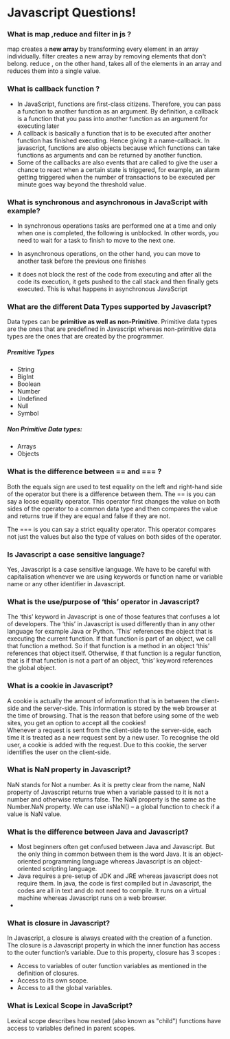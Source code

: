 #            Javascript Questions!
###  What is map ,reduce and filter in js ?
map creates a **new array** by transforming every element in an array individually. filter creates a new array by removing elements that don't belong. reduce , on the other hand, takes all of the elements in an array and reduces them into a single value.

###  What is callback function ?
- In JavaScript, functions are first-class citizens. Therefore, you can pass a function to another function as an argument. By definition, a callback is a function that you pass into another function as an argument for executing later
- A callback is basically a function that is to be executed after another function has finished executing. Hence giving it a name-callback. In javascript, functions are also objects because which functions can take functions as arguments and can be returned by another function.
- Some of the callbacks are also events that are called to give the user a chance to react when a certain state is triggered, for example, an alarm getting triggered when the number of transactions to be executed per minute goes way beyond the threshold value.

### What is synchronous and asynchronous in JavaScript with example?
- In synchronous operations tasks are performed one at a time and only when one is completed, the following is unblocked. In other words, you need to wait for a task to finish to move to the next one. 

- In asynchronous operations, on the other hand, you can move to another task before the previous one finishes
- it does not block the rest of the code from executing and after all the code its execution, it gets pushed to the call stack and then finally gets executed. This is what happens in asynchronous JavaScript

### What are the different Data Types supported by Javascript?
Data types can be **primitive as well as non-Primitive**. Primitive data types are the ones that are predefined in Javascript whereas non-primitive data types are the ones that are created by the programmer. 
##### Premitive Types
- String
- BigInt
- Boolean
- Number
- Undefined
- Null
- Symbol
##### Non Primitive Data types: 
- Arrays
- Objects 

###  What is the difference between ==  and  === ?
Both the equals sign are used to test equality on the left and right-hand side of the operator but there is a difference between them. The == is you can say a loose equality operator. This operator first changes the value on both sides of the operator to a common data type and then compares the value and returns true if they are equal and false if they are not. 

The === is you can say a strict equality operator. This operator compares not just the values but also the type of values on both sides of the operator. 

### Is Javascript a case sensitive language? 
Yes, Javascript is a case sensitive language. We have to be careful with capitalisation whenever we are using keywords or function name or variable name or any other identifier in Javascript.

### What is the use/purpose of ‘this’ operator in Javascript? 
The ‘this’ keyword in Javascript is one of those features that confuses a lot of developers. The ‘this’ in Javascript is used differently than in any other language for example Java or Python. ’This’ references the object that is executing the current function. If that function is part of an object, we call that function a method. So if that function is a method in an object ‘this’ references that object itself. Otherwise, if that function is a regular function, that is if that function is not a part of an object, ‘this’ keyword references the global object. 

### What is a cookie in Javascript? 
A cookie is actually the amount of information that is in between the client-side and the server-side. This information is stored by the web browser at the time of browsing. That is the reason that before using some of the web sites, you get an option to accept all the cookies!  
Whenever a request is sent from the client-side to the server-side, each time it is treated as a new request sent by a new user. To recognise the old user, a cookie is added with the request. Due to this cookie, the server identifies the user on the client-side. 

### What is NaN property in Javascript? 
NaN stands for Not a number. As it is pretty clear from the name, NaN property of Javascript returns true when a variable passed to it is not a number and otherwise returns false. The NaN property is the same as the Number.NaN property. We can use isNaN() – a global function to check if a value is NaN value. 

### What is the difference between Java and Javascript? 
- Most beginners often get confused between Java and Javascript. But the only thing in common between them is the word Java. It is an object-oriented programming language whereas Javascript is an object-oriented scripting language.      
- Java requires a pre-setup of JDK and JRE whereas javascript does not require them. In java, the code is first compiled but in Javascript, the codes are all in text and do not need to compile. It runs on a virtual machine whereas Javascript runs on a web browser. 
- 
### What is closure in Javascript?
In Javascript, a closure is always created with the creation of a function. The closure is a Javascript property in which the inner function has access to the outer function’s variable. Due to this property, closure has 3 scopes :
- Access to variables of outer function variables as mentioned in the definition of closures.
- Access to its own scope.
- Access to all the global variables.

### What is Lexical Scope in JavaScript?
Lexical scope describes how nested (also known as "child") functions have access to variables defined in parent scopes.
